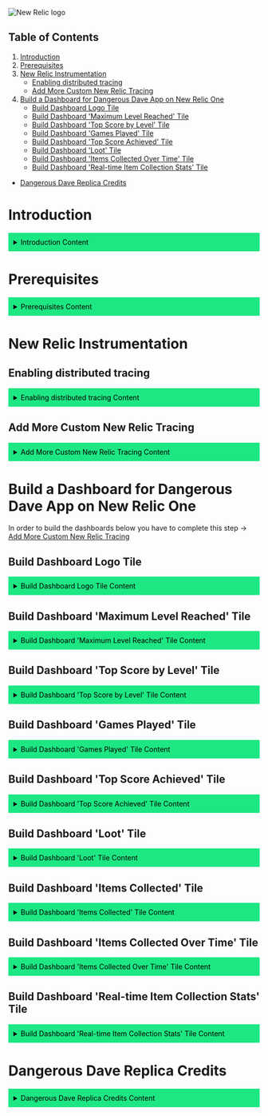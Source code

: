 ![New Relic logo](https://newrelic.com/static-assets/images/logo/nr-logo-50vh.png)

## Table of Contents

1. [Introduction](#introduction)
2. [Prerequisites](#prerequisites)
3.  [New Relic Instrumentation](#new-relic-instrumentation)
    - [Enabling distributed tracing](#enabling-distributed-tracing)
    - [Add More Custom New Relic Tracing](#add-more-custom-new-relic-tracing)
4.  [Build a Dashboard for Dangerous Dave App on New Relic One](#build-a-dashboard-for-dangerous-dave-app-on-new-relic-one)
    - [Build Dashboard Logo Tile](#build-dashboard-logo-tile)
    - [Build Dashboard 'Maximum Level Reached' Tile](#build-dashboard-maximum-level-reached-tile)
    - [Build Dashboard 'Top Score by Level' Tile](#build-dashboard-top-score-by-level-tile)
    - [Build Dashboard 'Games Played' Tile](#build-dashboard-games-played-tile)
    - [Build Dashboard 'Top Score Achieved' Tile](#build-dashboard-top-score-achieved-tile)
    - [Build Dashboard 'Loot' Tile](#build-dashboard-loot-tile)
    - [Build Dashboard 'Items Collected Over Time' Tile](#build-dashboard-items-collected-over-time-tile)
    - [Build Dashboard 'Real-time Item Collection Stats' Tile](#build-dashboard-real-time-collection-stats-tile)
- [Dangerous Dave Replica Credits](#dangerous-dave-replica-credits)

# Introduction
<details>
  <summary style="background-color: #1DE783; color: black; padding: 10px;">Introduction Content</summary>

If you don't already know why you need a monitoring and observability solution, it can be challenging to find an example that is illustrative, compelling, and engaging. There are literally thousands of "monitor this fake take-out food website" examples and - while they certainly show a valid real-world example of something you might want to monitor - they are usually a real yawner.

What if - and hear us out - you could play around with a monitoring solution AND PLAY A VIDEO GAME at the same time?!? WE KNOW, RIGHT?!?

That's what this example is all about. Install a game, set it up in New Relic, and then play the game to see your stats. 

Dangerous Dave was a classic 1980's side-scroller style game that many spent hours playing when we should have been doing productive work. Now we've turned the tables, making Dave help with our actual work.

The point of this project is two-fold: 

 1. To give folks a fun way to kick the tires on New Relic monitoring; 
 2. and to show how easy it is to instrument a custom application, capture and collect non-standard metrics, and display them in a meaningful way.

We hope you enjoy!

</details>

# Prerequisites
<details>
  <summary style="background-color: #1DE783; color: black; padding: 10px;">Prerequisites Content</summary>

  1. You'll need a New Relic account. The good news is that you can create a [free account here](https://newrelic.com/signup) (no credit card required).
  2. You'll need to clone down [Dangerous Dave Repo here](https://github.com/mwolfart/dangerous-dave).
  3. To compile the Dangerous Dave program, you must have Python 3 installed.
    - You will need to install the following packages using `pip` before starting the program. You may wish to install these packages in a [virtual environment](https://packaging.python.org/en/latest/guides/installing-using-pip-and-virtual-environments/).
    - pygame (e.g. `pip3 install pygame`)
    - newrelic (e.g. `pip3 install newrelic`)
    
</details>


# New Relic Instrumentation

## Enabling distributed tracing
<details>
  <summary style="background-color: #1DE783; color: black; padding: 10px;">Enabling distributed tracing Content</summary>
1. To enable distributed tracing it is required to go to [New Relic One](https://one.newrelic.com/) -> once there the user should click on the "Add data" button located on the top right of New Relic One as seen on the screenshot below:

    <img src="readmeData/nr_one_add_data.png" alt="image" width="60%" height="60%">

2. Next the user should search for "Python" in the search bar available there and click on the Python icon visible in results as seen on the screenshot below. 

     <img src="readmeData/python_agent_search.png" alt="image" width="60%" height="60%">

3. This should open a view called "Name your application".

     <img src="readmeData/python_app_naming.png" alt="image" width="60%" height="60%">

4. Follow these 3 steps as seen on the screenshot below:
    1. Step 1: "Install the APM agent"
        - run the command in your projects terminal.
    2. Step 2: "Download your custom configuration file"
        - Place the downloaded file in your projects root directory. 
    3. Step 3: "Start your application's main module with the New Relic agent"
        - run the command stated in step 3 in your projects terminal.
        
        <img src="readmeData/python_installing_agent.png" alt="image" width="60%" height="60%">

5. Place this code in the main_fun.py file as seen on the screenshot below:  
    ```python main_fun.py
        import newrelic.agent
        newrelic.agent.initialize('newrelic.ini')
        @newrelic.agent.background_task()
    ```
     <img src="readmeData/nr_initial_code.png" alt="image" width="60%" height="60%">

6. Start your app with the command below: 
     ```python main_fun.py
        python main_fun.py
    ```

7. You should see the app displayed in New Relic One

    <img src="readmeData/app_display_nr1.png" alt="image" width="60%" height="60%">
</details>

## Add More Custom New Relic Tracing
<details>
  <summary style="background-color: #1DE783; color: black; padding: 10px;">Add More Custom New Relic Tracing Content</summary>

1. replace main_fun.py file with the code in the expand below
    <details>
    <summary>Click to expand</summary>
  
    ```python main_fun.py
            import newrelic.agent
            import math

            newrelic.agent.initialize('newrelic.ini') #This is required! [RLF]

            from classes import *
            from functional import *

            '''
            Interpic
            '''

            @newrelic.agent.background_task()
            def showTitleScreen(screen, tileset, ui_tiles):
                clock = pygame.time.Clock()
                
                # init graphics
                started_game = False
                titlepic_level = Map(1)
                dave_logo = AnimatedTile("davelogo", 0)
                overlay = Scenery("blacktile", 0)
                
                # clear screen on entering
                screen.clearScreen()
                
                # messages
                creator_text = "RECREATED BY ARTHUR, CATTANI AND MURILO"
                professor_text = "PROFESSOR LEANDRO K. WIVES"
                instr1_text = "PRESS SPACE TO START"
                instr2_text = "PRESSING ESC AT ANY MOMENT EXITS"
                
                while not started_game:
                    pygame.display.update()
                    
                    # print level and tiles
                    screen.setXPosition(14, titlepic_level.getWidth())
                    screen.printMap(titlepic_level, tileset)
                    screen.printTitlepicBorder(tileset)
                    screen.printTile(104, 0, dave_logo.getGraphic(ui_tiles))   
                    screen.printTile(0, BOTTOM_OVERLAY_POS, overlay.getGraphic(ui_tiles))
                    
                    # print text in center
                    screen.printTextAlignedInCenter(creator_text, 47)
                    screen.printTextAlignedInCenter(professor_text, 55)
                    screen.printTextAlignedInCenter(instr1_text, BOTTOM_OVERLAY_POS + 2)
                    screen.printTextAlignedInCenter(instr2_text, BOTTOM_OVERLAY_POS + 11)
                    
                    # if player pressed escape, exit game; space, start game
                    for event in pygame.event.get():
                        if event.type == pygame.KEYDOWN and event.key == pygame.K_SPACE:
                            started_game = True  
                        elif event.type == pygame.KEYDOWN and event.key == pygame.K_ESCAPE:
                            return True    # return 0 so we know player pressed escape

                    pygame.display.flip()
                    clock.tick(200)
                    
                # clear screen on exiting
                screen.clearScreen()
                    
                return False

            @newrelic.agent.background_task()
            def showInterpic(completed_levels, screen, GamePlayer, tileset, ui_tileset):
                clock = pygame.time.Clock()
                
                # init graphics
                interpic_level = Map("interpic")
                screen.setXPosition(0, interpic_level.getWidth())    
                screen.printMap(interpic_level, tileset)
                screen.clearBottomUi(ui_tileset)
                
                # init player
                (player_absolute_x, player_absolute_y) = interpic_level.initPlayerPositions(0, GamePlayer)
                GamePlayer.setCurrentState(STATE.WALK)
                GamePlayer.setDirectionX(DIRECTION.RIGHT)
                GamePlayer.setSpriteDirection(DIRECTION.RIGHT)

                # init messages
                intertext = "GOOD WORK! ONLY " + str(NUM_OF_LEVELS - completed_levels + 1) + " MORE TO GO!"
                last_level_text = "THIS IS THE LAST LEVEL!!!"
                finish_text = "YES! YOU FINISHED THE GAME!!"
                
                # keep moving the player right, until it reaches the screen boundary
                player_reached_boundary = (player_absolute_x >= screen.getUnscaledWidth())

                while not player_reached_boundary:
                    # if player pressed escape, quit game
                    for event in pygame.event.get():
                        if event.type == pygame.KEYDOWN and event.key == pygame.K_ESCAPE:
                            return True # return so we treat exiting externally
                            
                    # update player pos and animation
                    player_absolute_x = GamePlayer.movePlayerRight(player_absolute_x)
                    GamePlayer.updateAnimator()
                    
                    # update screen
                    screen.printMap(interpic_level, tileset)
                    screen.printOverlays(ui_tileset)
                    screen.printUi(ui_tileset, GamePlayer, completed_levels-1)
                    screen.printPlayer(GamePlayer, player_absolute_x, player_absolute_y, tileset)
                    
                    # print text accordingly to the number of completed levels
                    if completed_levels == NUM_OF_LEVELS + 1:
                        screen.printTextAlignedInCenter(finish_text, 54)
                    elif completed_levels == NUM_OF_LEVELS:
                        screen.printTextAlignedInCenter(last_level_text, 54)
                    else:
                        screen.printTextAlignedInCenter(intertext, 54)

                    player_reached_boundary = (player_absolute_x >= screen.getUnscaledWidth())
                    
                    pygame.display.flip()
                    clock.tick(200)
                    
                return False

            @newrelic.agent.background_task()
            def showWarpZone(completed_levels, screen, GamePlayer, tileset, ui_tileset):
                clock = pygame.time.Clock()
                
                # init graphics
                warp_level = Map("warp")
                screen.setXPosition(0, warp_level.getWidth())    
                screen.printMap(warp_level, tileset)
                screen.clearBottomUi(ui_tileset)
                
                # init player
                (player_absolute_x, player_absolute_y) = warp_level.initPlayerPositions(0, GamePlayer)
                GamePlayer.resetPosAndState()
                GamePlayer.setFallingState()
                GamePlayer.setGfxId(0)
                
                # keep moving the player right, until it reaches the screen boundary
                player_reached_bottom = (player_absolute_y >= screen.getUnscaledHeight())

                while not player_reached_bottom:
                    # if player pressed escape, quit game
                    for event in pygame.event.get():
                        if event.type == pygame.KEYDOWN and event.key == pygame.K_ESCAPE:
                            return True # return so we treat exiting externally
                    
                    player_absolute_y += 0.5
                    
                    # update screen
                    screen.printMap(warp_level, tileset)        
                    screen.printPlayer(GamePlayer, player_absolute_x, player_absolute_y, tileset)
                    screen.printOverlays(ui_tileset)
                    screen.printUi(ui_tileset, GamePlayer, completed_levels-1)

                    player_reached_bottom = (player_absolute_y >= screen.getUnscaledHeight())
                    
                    pygame.display.flip()
                    clock.tick(200)
                    
                return False
                
                
            @newrelic.agent.background_task()
            def getBonusMapping(current_level):
                if current_level == 2: return 6
                elif current_level == 5: return 2
                elif current_level == 6: return 9
                elif current_level == 7: return 10
                elif current_level == 8: return 6
                elif current_level == 9: return 7
                elif current_level == 10: return 1
                elif current_level == 1: return 11
                else: return 1
                
            @newrelic.agent.background_task()
            def showScores(screen, tileset):
                pass
                
            @newrelic.agent.background_task()
            def savePlayerScore(player_score, screen, tileset):
                pass
                    
            @newrelic.agent.background_task()
            def showCreditsScreen(screen, tileset):
                pass
            
            '''
            Game processing stuff
            '''
                
            '''
            Main
            '''

            def main():
                ##Init pygame
                pygame.init()
                game_screen = Screen(SCREEN_WIDTH, SCREEN_HEIGHT)
                
                ##Init tiles
                tileset, ui_tileset = load_all_tiles()
                game_open = True
                
                while game_open:
                    ##Show title screen
                    option = showTitleScreen(game_screen, tileset, ui_tileset)
                
                    #if player presses escape, close game
                    game_open = not option
                    
                    ##Init a player
                    GamePlayer = Player()
                
                    ##Init level and spawner
                    current_level_number = 1
                    current_spawner_id = 0

                    ##Available Keys
                    movement_keys = [pygame.K_UP, pygame.K_LEFT, pygame.K_RIGHT, pygame.K_DOWN]
                    inv_keys = [pygame.K_LCTRL, pygame.K_RCTRL, pygame.K_LALT, pygame.K_RALT]

                    ##Game processing
                    ended_game = False

                    while not ended_game:
                        # init clock and display
                        clock = pygame.time.Clock()
                        pygame.display.update()

                        # build the level and init screen and player positions
                        Level = Map(current_level_number)
                        (player_position_x, player_position_y) = Level.initPlayerPositions(current_spawner_id, GamePlayer)
                        
                        spawner_pos_x = Level.getPlayerSpawnerPosition(current_spawner_id)[0]
                        game_screen.setXPosition(spawner_pos_x - 10, Level.getWidth())

                        # UI Inits
                        score_ui = 0 #initial score. Everytime it changes, we update the ui
                        jetpack_ui = False
                        
                        # init other sprites
                        death_timer = -1
                        friendly_shot = 0

                        # level processing controller
                        ended_level = False

                        ## Level processing
                        while not ended_level:
                        
                            # get keys (inventory)
                            for event in pygame.event.get():
                                # stop moving
                                if event.type == pygame.KEYUP:
                                    # horizontally
                                    if event.key in [pygame.K_LEFT, pygame.K_RIGHT] and GamePlayer.getCurrentState() in [STATE.WALK, STATE.FLY, STATE.JUMP, STATE.CLIMB]:
                                        GamePlayer.clearXMovement()
                                    # vertically
                                    elif event.key in [pygame.K_UP, pygame.K_DOWN] and GamePlayer.getCurrentState() in [STATE.FLY, STATE.CLIMB]:
                                        GamePlayer.setVelocityY(0)
                                # hit a key
                                elif event.type == pygame.KEYDOWN:
                                    # quit game
                                    if event.key == pygame.K_ESCAPE:
                                        game_open = False
                                        ended_level = True
                                        ended_game = True
                                        # Record custom New Relic event [RLF]
                                        event_type = "GameComplete" 
                                        params = {'current_level': current_level_number, 'player_score': GamePlayer.score} 
                                        newrelic.agent.record_custom_event(event_type, params, application=application)
                                    # use something from the inventory
                                    elif event.key in inv_keys:
                                        if GamePlayer.inventoryInput(inv_keys.index(event.key)) and not friendly_shot:
                                            friendly_shot = Level.spawnFriendlyFire(GamePlayer.getSpriteDirection())
                                            friendly_shot_x, friendly_shot_y = player_position_x + GamePlayer.getDirectionX().value * WIDTH_OF_MAP_NODE, player_position_y

                            # get keys (movement)
                            pressed_keys = pygame.key.get_pressed()
                            key_map = [0,0,0,0]
                            for i, key in enumerate(movement_keys):
                                if pressed_keys[key]:
                                    key_map[i] = 1
                            GamePlayer.movementInput(key_map)

                            # update the player position in the level and treat collisions
                            if GamePlayer.getCurrentState() != STATE.DESTROY:
                                (player_position_x, player_position_y) = GamePlayer.updatePosition(player_position_x, player_position_y, Level, game_screen.getUnscaledHeight())
                                
                            # update friendly shot position, if there is one
                            if friendly_shot:
                                friendly_shot_x = friendly_shot.updatePosition(friendly_shot_x, friendly_shot_y, Level)
                                if (friendly_shot_x == -1):
                                    del friendly_shot
                                    friendly_shot = 0

                            # if the player ended the level, go on to the next
                            if GamePlayer.getCurrentState() == STATE.ENDMAP:
                                ended_level = True
                                break;
                            # if the player died, spawn death puff and respawn player (if he has enough lives)
                            elif GamePlayer.getCurrentState() == STATE.DESTROY:
                                if death_timer == -1:
                                    GamePlayer.takeLife()
                                    DeathPuff = AnimatedTile("explosion", 0)
                                    death_timer = 120
                                
                                player_position_y += 0.25
                                death_timer -= 1
                                
                                if death_timer == 0:
                                    death_timer = -1
                                    game_screen.setXPosition(Level.getPlayerSpawnerPosition(current_spawner_id)[0] - 10, Level.getWidth())
                                    del DeathPuff
                                    
                                    if (GamePlayer.resetPosAndState() != -1):
                                        (player_position_x, player_position_y) = Level.getPlayerSpawnerPosition(current_spawner_id)
                                        player_position_x *= WIDTH_OF_MAP_NODE
                                        player_position_y *= HEIGHT_OF_MAP_NODE
                                    else:
                                        ended_level = True
                                        ended_game = True
                                        # Record custom New Relic event [RLF]
                                        event_type = "GameComplete" 
                                        params = {'current_level': current_level_number, 'player_score': GamePlayer.score} 
                                        newrelic.agent.record_custom_event(event_type, params, application=application)
                                
                            # if the player is close enough to one of the screen boundaries, move the screen.
                            player_close_to_left_boundary = (player_position_x <= game_screen.getXPositionInPixelsUnscaled() + BOUNDARY_DISTANCE_TRIGGER)
                            player_close_to_right_boundary = (player_position_x >= game_screen.getXPositionInPixelsUnscaled() + game_screen.getUnscaledWidth() - BOUNDARY_DISTANCE_TRIGGER)
                            reached_level_left_boundary = (game_screen.getXPosition() <= 0)
                            reached_level_right_boundary = (game_screen.getXPosition() + game_screen.getWidthInTiles() > Level.getWidth())         

                            # move screen left
                            if player_close_to_left_boundary and not reached_level_left_boundary:
                                game_screen.moveScreenX(Level, -15, tileset, ui_tileset, GamePlayer, current_level_number)
                            # move screen right
                            elif player_close_to_right_boundary and not reached_level_right_boundary:
                                game_screen.moveScreenX(Level, 15, tileset, ui_tileset, GamePlayer, current_level_number)
                            # not moving (just update the screen)
                            else:
                                game_screen.printMap(Level, tileset)
                                
                                if friendly_shot:
                                    game_screen.printTile(friendly_shot_x - game_screen.getXPositionInPixelsUnscaled(), friendly_shot_y, friendly_shot.getGraphic(tileset))
                                    
                                    bullet_bypassed_screen_right_boundary = (friendly_shot_x >= game_screen.getXPositionInPixelsUnscaled() + game_screen.getUnscaledWidth())
                                    bullet_bypassed_screen_left_boundary = (friendly_shot_x <= game_screen.getXPositionInPixelsUnscaled())
                                    
                                    if bullet_bypassed_screen_right_boundary or bullet_bypassed_screen_left_boundary:
                                        del friendly_shot
                                        friendly_shot = 0
                                
                                if GamePlayer.getCurrentState() != STATE.DESTROY:
                                    # print player accordingly to screen shift
                                    game_screen.printPlayer(GamePlayer, player_position_x - game_screen.getXPositionInPixelsUnscaled(), player_position_y, tileset)
                                elif not ended_game:
                                    # print death puff accordingly to screen shift
                                    game_screen.printTile(player_position_x - game_screen.getXPositionInPixelsUnscaled(), player_position_y, DeathPuff.getGraphic(tileset))

                            # update UI
                            game_screen.printOverlays(ui_tileset)
                            game_screen.printUi(ui_tileset, GamePlayer, current_level_number)
                            
                            if not ended_level:
                                if GamePlayer.inventory["gun"] == 1:
                                    game_screen.updateUiGun(ui_tileset)
                                if GamePlayer.inventory["jetpack"] == 1 or jetpack_ui :
                                    game_screen.updateUiJetpack(ui_tileset, GamePlayer.inventory["jetpack"])
                                    jetpack_ui = True
                                if GamePlayer.inventory["trophy"] == 1:
                                    game_screen.updateUiTrophy(ui_tileset)
                                    
                            
                            if score_ui != GamePlayer.score:
                                game_screen.updateUiScore(GamePlayer.score, ui_tileset)
                                score_ui = GamePlayer.score                
                                
                            pygame.display.flip()
                            pygame.event.pump() 
                            clock.tick(200)

                        # Record custom New Relic event [RLF]
                        event_type = "LevelUp" 
                        params = {'current_level': current_level_number, 'player_score': GamePlayer.score} 
                        newrelic.agent.record_custom_event(event_type, params, application=application)

                        # Onto the next level
                        GamePlayer.clearInventory()
                        if (player_position_x == -2):
                            current_level_number = getBonusMapping(current_level_number)
                            current_spawner_id = 1
                        elif (current_spawner_id == 1):
                            current_level_number = getBonusMapping(current_level_number)
                            current_spawner_id = 0
                        else:
                            current_level_number += 1

                        GamePlayer.setCurrentLevelNumber(current_level_number)
                            
                        if current_level_number > NUM_OF_LEVELS and ended_level and not ended_game:
                            showCreditsScreen(game_screen, tileset)
                            ended_game = True
                            # Record custom New Relic event [RLF]
                            event_type = "GameComplete" 
                            current_level_number -= 1
                            params = {'current_level': current_level_number, 'player_score': GamePlayer.score} 
                            newrelic.agent.record_custom_event(event_type, params, application=application)
                        elif ended_level and current_spawner_id == 1:
                            option = showWarpZone(current_level_number, game_screen, GamePlayer, tileset, ui_tileset)
                            ended_game = option
                            game_open = not option
                        elif ended_level and not ended_game:
                            option = showInterpic(current_level_number, game_screen, GamePlayer, tileset, ui_tileset)
                            ended_game = option
                            game_open = not option
                            
                    savePlayerScore(GamePlayer.getScore(), game_screen, tileset)
                    showScores(game_screen, tileset)
                            
                pygame.quit()
                quit()

            application = newrelic.agent.register_application(timeout=5) # force New Relic agent registration [RLF]

            if __name__ == "__main__":
                main()

            newrelic.agent.shutdown_agent(timeout=2.5) # shutdown New Relic agent [RLF]

    ```
    </details>
2. then run 'python main_fun.py' in your terminal

</details>


# Build a Dashboard for Dangerous Dave App on New Relic One
In order to build the dashboards below you have to complete this step -> [Add More Custom New Relic Tracing](#add-more-custom-new-relic-tracing)
## Build Dashboard Logo Tile
<details>
  <summary style="background-color: #1DE783; color: black; padding: 10px;">Build Dashboard Logo Tile Content</summary>

1. Click 'Create a dashboard' as seen on the screenshot below

    <img src="readmeData/building_dashboard.png" alt="image" width="60%" height="60%">

2. Choose 'Create a new dashboard'
3. Name your dashboard (e.g. 'Dangerous Dave Game Stats')
4. Click 'Add a new chart'

    <img src="readmeData/add_new_chart.png" alt="image" width="60%" height="60%">

5. Click 'Add text, images, or links'

    <img src="readmeData/image_logo_dashboard.png" alt="image" width="60%" height="60%">

6. Add code below to the Markdown section then hit save

    `# Data Driven Dave ![New Relic logo](https://newrelic.com/static-assets/images/icons/avatar-newrelic.png)
    ![Data Driven Dave screenshot](https://raw.githubusercontent.com/devreldragon/data-driven-dave/main/Screenshots/game_screenshot-level01.png)`

    <img src="readmeData/image_markdown.png" alt="image" width="60%" height="60%">

7. End result should look like the below: 

    <img src="readmeData/dashboard_logo_result.png" alt="image" width="60%" height="60%">
</details>

## Build Dashboard 'Maximum Level Reached' Tile
<details>
  <summary style="background-color: #1DE783; color: black; padding: 10px;">Build Dashboard 'Maximum Level Reached' Tile Content</summary>

The data we will be using for this tile is a custom event created with the code below (you can see this code in your main_fun.py file if you pasted the code from these instructions -> [Add More Custom New Relic Tracing](#add-more-custom-new-relic-tracing))

```python main_fun.py
    # Record custom New Relic event [RLF]
        event_type = "GameComplete" 
        params = {'current_level': current_level_number, 'player_score': GamePlayer.score} 
        newrelic.agent.record_custom_event(event_type, params, application=application)
```

1. Click 'Add Widget'

    <img src="readmeData/step1_maximum_level_reached.png" alt="image" width="60%" height="60%">
2. Click 'Add a chart'

    <img src="readmeData/step2_maximum_level_reached.png" alt="image" width="60%" height="60%">
3. Place the code in step A in the section that looks like step B. 

    A.
         ``` SELECT max(current_level) AS 'Level' FROM LevelUp WHERE appName = 'Data Driven Dave' SINCE 1 month AGO```

    B. 
    
    <img src="readmeData/step3_maximum_level_reached.png" alt="image" width="60%" height="60%">

    C. 

    <img src="readmeData/step4_maximum_level_reached.png" alt="image" width="60%" height="60%">

    D. 
    - Chart Name = 'Maximum Level Reached'
    - Chart type = 'Bullet'
    - Limit = 10
    - Then hit 'Save'


    <img src="readmeData/step5_maximum_level_reached.png" alt="image" width="60%" height="60%">


7. End result should look like the below: 

    <img src="readmeData/step6_maximum_level_reached.png" alt="image" width="60%" height="60%">

</details>


## Build Dashboard 'Top Score by Level' Tile

<details>
  <summary style="background-color: #1DE783; color: black; padding: 10px;">Build Dashboard 'Top Score by Level' Tile Content</summary>
  
1. Click 'Add Widget'
2. Click 'Add a chart'
3. Place the code in step A in the section that looks like step B. 

    A.
         ```SELECT max(player_score) AS 'Top Score' FROM LevelUp WHERE appName = 'Data Driven Dave' FACET current_level AS 'Level' SINCE 1 month AGO```

    B. 
    
    <img src="readmeData/step3_maximum_level_reached.png" alt="image" width="60%" height="60%">
    
    C. 
    - Chart Name = 'Top Score by Level'
    - Chart type = 'Table'
    - Then hit 'Save'
</details>

## Build Dashboard 'Games Played' Tile

<details>
  <summary style="background-color: #1DE783; color: black; padding: 10px;">Build Dashboard 'Games Played' Tile Content</summary>

1. Click 'Add Widget'
2. Click 'Add a chart'
3. Place the code in step A in the section that looks like step B. 

    A.
         ```SELECT count(*) AS 'Games' FROM GameComplete WHERE appName = 'Data Driven Dave' SINCE 1 month ago```

    B. 
    
    <img src="readmeData/step3_maximum_level_reached.png" alt="image" width="60%" height="60%">
    
    C. 
    - Chart Name = 'Games Played'
    - Chart type = 'Billboard'
    - Then hit 'Save'
</details>

## Build Dashboard 'Top Score Achieved' Tile

<details>
  <summary style="background-color: #1DE783; color: black; padding: 10px;">Build Dashboard 'Top Score Achieved' Tile Content</summary>

1. Click 'Add Widget'
2. Click 'Add a chart'
3. Place the code in step A in the section that looks like step B. 

    A.
         ```SELECT max(player_score) FROM GameComplete WHERE appName = 'Data Driven Dave' SINCE 1 month ago```

    B. 
    
    <img src="readmeData/step3_maximum_level_reached.png" alt="image" width="60%" height="60%">
    
    C. 
    - Chart Name = 'Top Score Achieved'
    - Chart type = 'Billboard'
    - Then hit 'Save'
</details>

## Build Dashboard 'Loot' Tile

<details>
  <summary style="background-color: #1DE783; color: black; padding: 10px;">Build Dashboard 'Loot' Tile Content</summary>

1. Click 'Add Widget'
2. Click 'Add a chart'
3. Place the code in step A in the section that looks like step B. 

    A.
         ```SELECT count(*) AS '# Collected', sum(`item.score`) AS 'Total Value' FROM CollectedItem FACET if(`item.id` = 'items', item.type, item.id) AS 'Item Collected' SINCE 1 month AGO```

    B. 
    
    <img src="readmeData/step3_maximum_level_reached.png" alt="image" width="60%" height="60%">
    
    C. 
    - Chart Name = 'Loot'
    - Chart type = 'Table'
    - Then hit 'Save'
</details>

## Build Dashboard 'Items Collected' Tile

<details>
  <summary style="background-color: #1DE783; color: black; padding: 10px;">Build Dashboard 'Items Collected' Tile Content</summary>

1. Click 'Add Widget'
2. Click 'Add a chart'
3. Place the code in step A in the section that looks like step B. 

    A.
         ```SELECT count(*) AS '# Collected' FROM CollectedItem FACET if(`item.id` = 'items', item.type, item.id) AS 'Item Collected' SINCE 1 hour AGO```

    B. 
    
    <img src="readmeData/step3_maximum_level_reached.png" alt="image" width="60%" height="60%">
    
    C. 
    - Chart Name = 'Items Collected'
    - Chart type = 'Bar'
    - Then hit 'Save'
</details>

## Build Dashboard 'Items Collected Over Time' Tile

<details>
  <summary style="background-color: #1DE783; color: black; padding: 10px;">Build Dashboard 'Items Collected Over Time' Tile Content</summary>

1. Click 'Add Widget'
2. Click 'Add a chart'
3. Place the code in step A in the section that looks like step B. 

    A.
         ```SELECT count(*) AS '# Collected' FROM CollectedItem FACET if(`item.id` = 'items', item.type, item.id) AS 'Item Collected' SINCE 1 hour AGO```

    B. 
    
    <img src="readmeData/step3_maximum_level_reached.png" alt="image" width="60%" height="60%">
    
    C. 
    - Chart Name = 'Items Collected Over Time'
    - Chart type = 'Stacked Bar'
    - Then hit 'Save'
</details>

## Build Dashboard 'Real-time Item Collection Stats' Tile

<details>
  <summary style="background-color: #1DE783; color: black; padding: 10px;">Build Dashboard 'Real-time Item Collection Stats' Tile Content</summary>

1. Click 'Add Widget'
2. Click 'Add a chart'
3. Place the code in step A in the section that looks like step B. 

    A.
         ```SELECT count(*) FROM CollectedItem FACET if(`item.id` = 'items', item.type, item.id) SINCE 10 minutes AGO```

    B. 
    
    <img src="readmeData/step3_maximum_level_reached.png" alt="image" width="60%" height="60%">
    
    C. 
    - Chart Name = 'Real-time Item Collection Stats'
    - Chart type = 'Billboard'
    - Then hit 'Save'
</details>


# Dangerous Dave Replica Credits

<details>
  <summary style="background-color: #1DE783; color: black; padding: 10px;">Dangerous Dave Replica Credits Content</summary>

*(this is the original description you can find over on https://github.com/mwolfart/dangerous-dave) We remain deeply endebted to them for their effort to bring this classic game to life on the python platform! - Rachel and Leon)*

 - This project is a replica of the 1988 DOS game Dangerous Dave, made by John Romero. The project was built in Python along with a team of three students (Arthur Medeiros, Guilherme Cattani and me), as a course assignment.
 - The goal of the project was to study and practice the three types of programming paradigms: imperative, object-oriented and functional. To achieve this, we picked Python as a language since it can perform all three types of tasks in a fairly good way.

 </details>